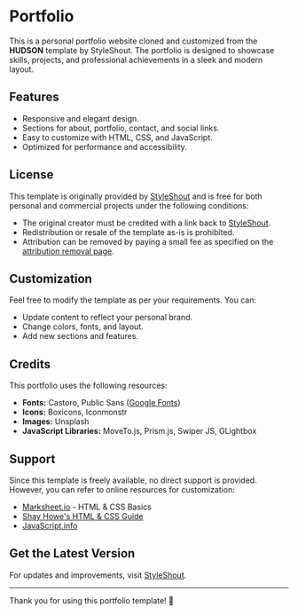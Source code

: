 # Portfolio

This is a personal portfolio website cloned and customized from the **HUDSON** template by StyleShout. The portfolio is designed to showcase skills, projects, and professional achievements in a sleek and modern layout.

## Features
- Responsive and elegant design.
- Sections for about, portfolio, contact, and social links.
- Easy to customize with HTML, CSS, and JavaScript.
- Optimized for performance and accessibility.

## License
This template is originally provided by [StyleShout](https://styleshout.com/) and is free for both personal and commercial projects under the following conditions:
- The original creator must be credited with a link back to [StyleShout](https://styleshout.com/).
- Redistribution or resale of the template as-is is prohibited.
- Attribution can be removed by paying a small fee as specified on the [attribution removal page](https://styleshout.com/attribution-free/).

## Customization
Feel free to modify the template as per your requirements. You can:
- Update content to reflect your personal brand.
- Change colors, fonts, and layout.
- Add new sections and features.

## Credits
This portfolio uses the following resources:
- **Fonts:** Castoro, Public Sans ([Google Fonts](https://fonts.google.com/))
- **Icons:** Boxicons, Iconmonstr
- **Images:** Unsplash
- **JavaScript Libraries:** MoveTo.js, Prism.js, Swiper JS, GLightbox

## Support
Since this template is freely available, no direct support is provided. However, you can refer to online resources for customization:
- [Marksheet.io](https://marksheet.io/) - HTML & CSS Basics
- [Shay Howe's HTML & CSS Guide](http://learn.shayhowe.com/html-css/)
- [JavaScript.info](https://javascript.info/)

## Get the Latest Version
For updates and improvements, visit [StyleShout](https://styleshout.com/).

---

Thank you for using this portfolio template! 🚀
